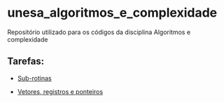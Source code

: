 # unesa_algoritmos_e_complexidade
Repositório utilizado para os códigos da disciplina Algoritmos e complexidade

## Tarefas:
- [Sub-rotinas](./sub-rotinas/)

- [Vetores, registros e ponteiros](./vetores-registros-ponteiros/)

